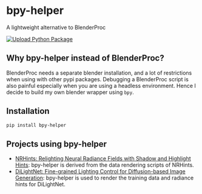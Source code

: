 # bpy-helper

A lightweight alternative to BlenderProc

[![Upload Python Package](https://github.com/iamNCJ/bpy-helper/actions/workflows/python-publish.yml/badge.svg)](https://github.com/iamNCJ/bpy-helper/actions/workflows/python-publish.yml)

## Why bpy-helper instead of BlenderProc?

BlenderProc needs a separate blender installation, and a lot of restrictions when using with other pypi packages. Debugging a BlenderProc script is also painful especially when you are using a headless environment. Hence I decide to build my own blender wrapper using `bpy`.

## Installation

```bash
pip install bpy-helper
```

## Projects using bpy-helper

- [NRHints: Relighting Neural Radiance Fields with Shadow and Highlight Hints](https://nrhints.github.io/): bpy-helper is derived from the data rendering scripts of NRHints.
- [DiLightNet: Fine-grained Lighting Control for Diffusion-based Image Generation](https://dilightnet.github.io/): bpy-helper is used to render the training data and radiance hints for DiLightNet.

